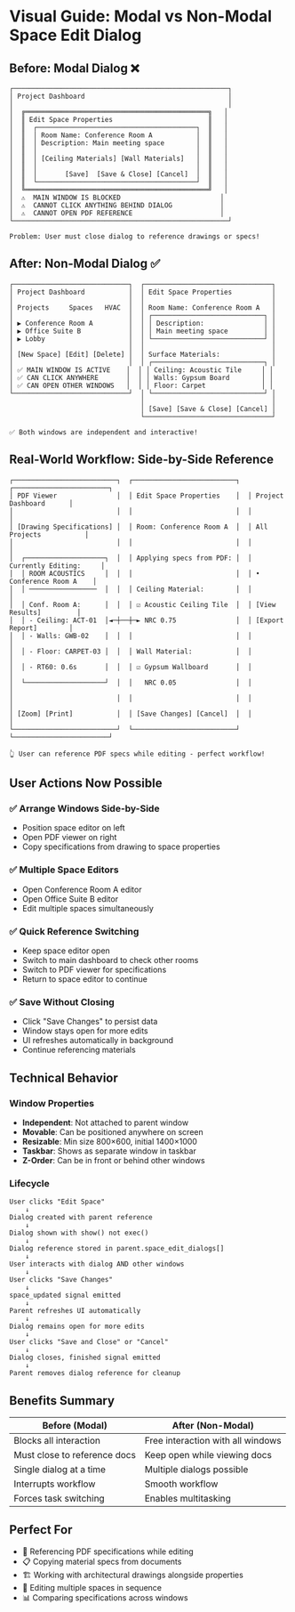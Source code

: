 # Visual Guide: Modal vs Non-Modal Space Edit Dialog

## Before: Modal Dialog ❌

```
┌──────────────────────────────────────────────────────┐
│ Project Dashboard                                    │
│                                                      │
│  ╔══════════════════════════════════════════════╗   │
│  ║ Edit Space Properties                        ║   │
│  ║  ┌────────────────────────────────────────┐  ║   │
│  ║  │ Room Name: Conference Room A           │  ║   │
│  ║  │ Description: Main meeting space        │  ║   │
│  ║  │                                        │  ║   │
│  ║  │ [Ceiling Materials] [Wall Materials]   │  ║   │
│  ║  │                                        │  ║   │
│  ║  │       [Save]  [Save & Close] [Cancel]  │  ║   │
│  ║  └────────────────────────────────────────┘  ║   │
│  ╚══════════════════════════════════════════════╝   │
│  ⚠️  MAIN WINDOW IS BLOCKED                         │
│  ⚠️  CANNOT CLICK ANYTHING BEHIND DIALOG            │
│  ⚠️  CANNOT OPEN PDF REFERENCE                      │
└──────────────────────────────────────────────────────┘

Problem: User must close dialog to reference drawings or specs!
```

## After: Non-Modal Dialog ✅

```
┌─────────────────────────────┐  ┌────────────────────────────────┐
│ Project Dashboard           │  │ Edit Space Properties          │
│                             │  │                                │
│ Projects     Spaces   HVAC  │  │ Room Name: Conference Room A   │
│                             │  │ ┌────────────────────────────┐ │
│ ▶ Conference Room A         │  │ │ Description:               │ │
│ ▶ Office Suite B            │  │ │ Main meeting space         │ │
│ ▶ Lobby                     │  │ └────────────────────────────┘ │
│                             │  │                                │
│ [New Space] [Edit] [Delete] │  │ Surface Materials:             │
│                             │  │ ┌────────────────────────────┐ │
│ ✅ MAIN WINDOW IS ACTIVE    │  │ │ Ceiling: Acoustic Tile     │ │
│ ✅ CAN CLICK ANYWHERE       │  │ │ Walls: Gypsum Board        │ │
│ ✅ CAN OPEN OTHER WINDOWS   │  │ │ Floor: Carpet              │ │
└─────────────────────────────┘  │ └────────────────────────────┘ │
                                 │                                │
                                 │ [Save] [Save & Close] [Cancel] │
                                 └────────────────────────────────┘

✅ Both windows are independent and interactive!
```

## Real-World Workflow: Side-by-Side Reference

```
┌──────────────────────────┐  ┌──────────────────────────┐  ┌────────────────────────┐
│ PDF Viewer               │  │ Edit Space Properties    │  │ Project Dashboard      │
│                          │  │                          │  │                        │
│ [Drawing Specifications] │  │ Room: Conference Room A  │  │ All Projects           │
│                          │  │                          │  │                        │
│  ┌────────────────────┐  │  │ Applying specs from PDF: │  │ Currently Editing:     │
│  │ ROOM ACOUSTICS     │  │  │                          │  │ • Conference Room A    │
│  │ ─────────────────  │  │  │ Ceiling Material:        │  │                        │
│  │ Conf. Room A:      │  │  │ ☑ Acoustic Ceiling Tile  │  │ [View Results]         │
│  │ - Ceiling: ACT-01  │◄─┼──┼─► NRC 0.75               │  │ [Export Report]        │
│  │ - Walls: GWB-02    │  │  │                          │  │                        │
│  │ - Floor: CARPET-03 │  │  │ Wall Material:           │  │                        │
│  │ - RT60: 0.6s       │  │  │ ☑ Gypsum Wallboard       │  │                        │
│  └────────────────────┘  │  │   NRC 0.05               │  │                        │
│                          │  │                          │  │                        │
│ [Zoom] [Print]           │  │ [Save Changes] [Cancel]  │  │                        │
└──────────────────────────┘  └──────────────────────────┘  └────────────────────────┘

👆 User can reference PDF specs while editing - perfect workflow!
```

## User Actions Now Possible

### ✅ Arrange Windows Side-by-Side
- Position space editor on left
- Open PDF viewer on right
- Copy specifications from drawing to space properties

### ✅ Multiple Space Editors
- Open Conference Room A editor
- Open Office Suite B editor
- Edit multiple spaces simultaneously

### ✅ Quick Reference Switching
- Keep space editor open
- Switch to main dashboard to check other rooms
- Switch to PDF viewer for specifications
- Return to space editor to continue

### ✅ Save Without Closing
- Click "Save Changes" to persist data
- Window stays open for more edits
- UI refreshes automatically in background
- Continue referencing materials

## Technical Behavior

### Window Properties
- **Independent**: Not attached to parent window
- **Movable**: Can be positioned anywhere on screen
- **Resizable**: Min size 800×600, initial 1400×1000
- **Taskbar**: Shows as separate window in taskbar
- **Z-Order**: Can be in front or behind other windows

### Lifecycle
```
User clicks "Edit Space"
    ↓
Dialog created with parent reference
    ↓
Dialog shown with show() not exec()
    ↓
Dialog reference stored in parent.space_edit_dialogs[]
    ↓
User interacts with dialog AND other windows
    ↓
User clicks "Save Changes"
    ↓
space_updated signal emitted
    ↓
Parent refreshes UI automatically
    ↓
Dialog remains open for more edits
    ↓
User clicks "Save and Close" or "Cancel"
    ↓
Dialog closes, finished signal emitted
    ↓
Parent removes dialog reference for cleanup
```

## Benefits Summary

| Before (Modal) | After (Non-Modal) |
|----------------|-------------------|
| Blocks all interaction | Free interaction with all windows |
| Must close to reference docs | Keep open while viewing docs |
| Single dialog at a time | Multiple dialogs possible |
| Interrupts workflow | Smooth workflow |
| Forces task switching | Enables multitasking |

## Perfect For

- 📄 Referencing PDF specifications while editing
- 📋 Copying material specs from documents
- 🏗️ Working with architectural drawings alongside properties
- 🔄 Editing multiple spaces in sequence
- 📊 Comparing specifications across windows

